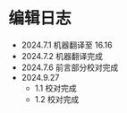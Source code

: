 # 编辑日志

- 2024.7.1 机器翻译至 16.16
- 2024.7.2 机器翻译完成
- 2024.7.6 前言部分校对完成
- 2024.9.27
  - 1.1 校对完成
  - 1.2 校对完成
